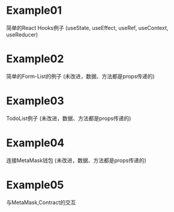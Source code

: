 # Example01
简单的React Hooks例子 (useState, useEffect, useRef, useContext, useReducer)

# Example02
简单的Form-List的例子 (未改进，数据、方法都是props传递的)

# Example03
TodoList例子 (未改进，数据、方法都是props传递的)

# Example04
连接MetaMask钱包 (未改进，数据、方法都是props传递的)

# Example05
与MetaMask,Contract的交互